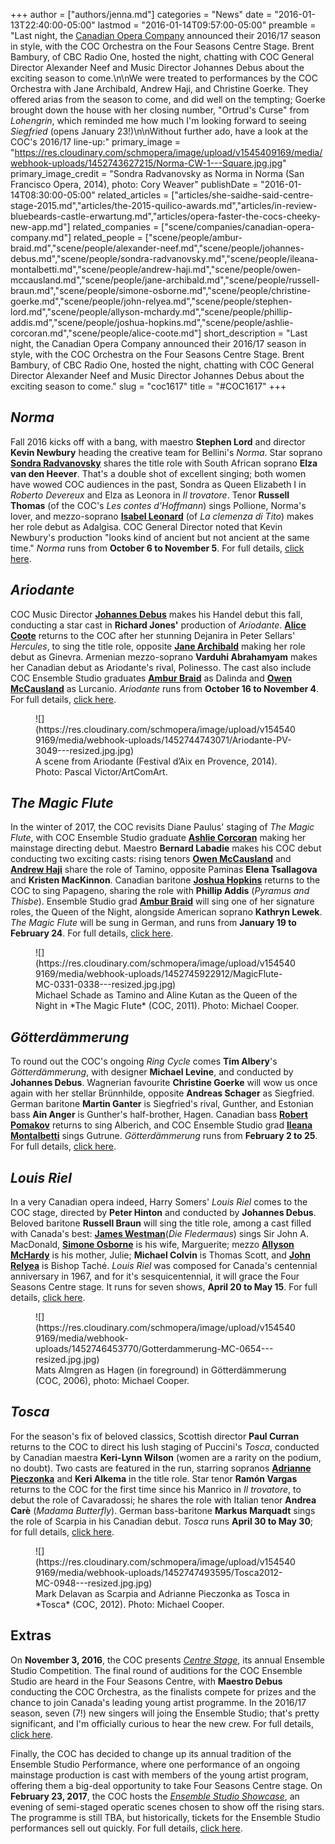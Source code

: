 +++
author = ["authors/jenna.md"]
categories = "News"
date = "2016-01-13T22:40:00-05:00"
lastmod = "2016-01-14T09:57:00-05:00"
preamble = "Last night, the [Canadian Opera Company](/scene/companies/canadian-opera-company/) announced their 2016/17 season in style, with the COC Orchestra on the Four Seasons Centre Stage. Brent Bambury, of CBC Radio One, hosted the night, chatting with COC General Director Alexander Neef and Music Director Johannes Debus about the exciting season to come.\n\nWe were treated to performances by the COC Orchestra with Jane Archibald, Andrew Haji, and Christine Goerke. They offered arias from the season to come, and did well on the tempting; Goerke brought down the house with her closing number, \"Ortrud's Curse\" from  *Lohengrin*, which reminded me how much I'm looking forward to seeing *Siegfried* (opens January 23!)\n\nWithout further ado, have a look at the COC's 2016/17 line-up:"
primary_image = "https://res.cloudinary.com/schmopera/image/upload/v1545409169/media/webhook-uploads/1452743627215/Norma-CW-1---Square.jpg.jpg"
primary_image_credit = "Sondra Radvanovsky as Norma in Norma (San Francisco Opera, 2014), photo: Cory Weaver"
publishDate = "2016-01-14T08:30:00-05:00"
related_articles = ["articles/she-saidhe-said-centre-stage-2015.md","articles/the-2015-quilico-awards.md","articles/in-review-bluebeards-castle-erwartung.md","articles/opera-faster-the-cocs-cheeky-new-app.md"]
related_companies = ["scene/companies/canadian-opera-company.md"]
related_people = ["scene/people/ambur-braid.md","scene/people/alexander-neef.md","scene/people/johannes-debus.md","scene/people/sondra-radvanovsky.md","scene/people/ileana-montalbetti.md","scene/people/andrew-haji.md","scene/people/owen-mccausland.md","scene/people/jane-archibald.md","scene/people/russell-braun.md","scene/people/simone-osborne.md","scene/people/christine-goerke.md","scene/people/john-relyea.md","scene/people/stephen-lord.md","scene/people/allyson-mchardy.md","scene/people/phillip-addis.md","scene/people/joshua-hopkins.md","scene/people/ashlie-corcoran.md","scene/people/alice-coote.md"]
short_description = "Last night, the Canadian Opera Company announced their 2016/17 season in style, with the COC Orchestra on the Four Seasons Centre Stage. Brent Bambury, of CBC Radio One, hosted the night, chatting with COC General Director Alexander Neef and Music Director Johannes Debus about the exciting season to come."
slug = "coc1617"
title = "#COC1617"
+++

## *Norma*

Fall 2016 kicks off with a bang, with maestro **Stephen Lord** and director **Kevin Newbury** heading the creative team for Bellini's *Norma*. Star soprano [**Sondra Radvanovsky**](/scene/people/sondra-radvanovsky/) shares the title role with South African soprano **Elza van den Heever**. That's a double shot of excellent singing; both women have wowed COC audiences in the past, Sondra as Queen Elizabeth I in *Roberto Devereux* and Elza as Leonora in *Il trovatore*. Tenor **Russell Thomas** (of the COC's *Les contes d'Hoffmann*) sings Pollione, Norma's lover, and mezzo-soprano [**Isabel Leonard**](/scene/people/isabel-leonard/) (of *La clemenza di Tito*) makes her role debut as Adalgisa. COC General Director noted that Kevin Newbury's production "looks kind of ancient but not ancient at the same time." *Norma* runs from **October 6 to November 5**. For full details, [click here](http://www.coc.ca/PerformancesAndTickets/1617Season/Norma.aspx).

## *Ariodante*

COC Music Director [**Johannes Debus**](/scene/people/johannes-debus/) makes his Handel debut this fall, conducting a star cast in **Richard Jones'** production of *Ariodante*. [**Alice Coote**](/talking-with-singers-alice-coote/) returns to the COC after her stunning Dejanira in Peter Sellars' *Hercules*, to sing the title role, opposite [**Jane Archibald**](/scene/people/jane-archibald/) making her role debut as Ginevra. Armenian mezzo-soprano **Varduhi Abrahamyam** makes her Canadian debut as Ariodante's rival, Polinesso. The cast also include COC Ensemble Studio graduates [**Ambur Braid**](/talking-with-singers-ambur-braid) as Dalinda and [**Owen McCausland**](/scene/people/owen-mccausland/) as Lurcanio. *Ariodante* runs from **October 16 to November 4**. For full details, [click here](http://www.coc.ca/PerformancesAndTickets/1617Season/Ariodante.aspx).

<figure data-type="image">![](https://res.cloudinary.com/schmopera/image/upload/v1545409169/media/webhook-uploads/1452744743071/Ariodante-PV-3049---resized.jpg.jpg)
<figcaption>A scene from Ariodante (Festival d’Aix en Provence, 2014). Photo: Pascal Victor/ArtComArt.
</figcaption></figure>

## *The Magic Flute*

In the winter of 2017, the COC revisits Diane Paulus' staging of *The Magic Flute*, with COC Ensemble Studio graduate [**Ashlie Corcoran**](/scene/people/ashlie-corcoran/) making her mainstage directing debut. Maestro **Bernard Labadie** makes his COC debut conducting two exciting casts: rising tenors [**Owen McCausland**](/scene/people/owen-mccausland/) and [**Andrew Haji**](/scene/people/andrew-haji/) share the role of Tamino, opposite Paminas **Elena Tsallagova** and **Kristen MacKinnon**. Canadian baritone [**Joshua Hopkins**](/talking-figaro-with-joshua-hopkins/) returns to the COC to sing Papageno, sharing the role with **Phillip Addis** (*Pyramus and Thisbe*). Ensemble Studio grad [**Ambur Braid**](/talking-with-singers-ambur-braid/) will sing one of her signature roles, the Queen of the Night, alongside American soprano **Kathryn Lewek**. *The Magic Flute* will be sung in German, and runs from **January 19 to February 24**. For full details, [click here](http://www.coc.ca/PerformancesAndTickets/1617Season/MagicFlute.aspx).

<figure data-type="image">
![](https://res.cloudinary.com/schmopera/image/upload/v1545409169/media/webhook-uploads/1452745922912/MagicFlute-MC-0331-0338---resized.jpg.jpg)
<figcaption>Michael Schade as Tamino and Aline Kutan as the Queen of the Night in *The Magic Flute* (COC, 2011). Photo: Michael Cooper.</figcaption></figure>

## *Götterdämmerung*

To round out the COC's ongoing *Ring Cycle* comes **Tim Albery**'s *Götterdämmerung*, with designer **Michael Levine**, and conducted by **Johannes Debus**. Wagnerian favourite **Christine Goerke** will wow us once again with her stellar Brünnhilde, opposite **Andreas Schager** as Siegfried. German baritone **Martin Ganter** is Siegfried's rival, Gunther, and Estonian bass **Ain Anger** is Gunther's half-brother, Hagen. Canadian bass [**Robert Pomakov**](/talking-with-singers-robert-pomakov) returns to sing Alberich, and COC Ensemble Studio grad [**Ileana Montalbetti**](/scene/people/ileana-montalbetti/) sings Gutrune. *Götterdämmerung* runs from **February 2 to 25**. For full details, [click here](http://www.coc.ca/PerformancesAndTickets/1617Season/Gotterdammerung.aspx).

## *Louis Riel*

In a very Canadian opera indeed, Harry Somers' *Louis Riel* comes to the COC stage, directed by **Peter Hinton** and conducted by **Johannes Debus**. Beloved baritone **Russell Braun** will sing the title role, among a cast filled with Canada's best: [**James Westman**](/scene/people/james-westman/)(*Die Fledermaus*) sings Sir John A. MacDonald, [**Simone Osborne**](/talking-with-singers-simonse-osborne/) is his wife, Marguerite; mezzo [**Allyson McHardy**](/scene/people/allyson-mchardy/) is his mother, Julie; **Michael Colvin** is Thomas Scott, and [**John Relyea**](/scene/people/john-relyea/) is Bishop Taché. *Louis Riel* was composed for Canada's centennial anniversary in 1967, and for it's sesquicentennial, it will grace the Four Seasons Centre stage. It runs for seven shows, **April 20 to May 15**. For full details, [click here](http://www.coc.ca/PerformancesAndTickets/1617Season/LouisRiel.aspx).

<figure data-type="image">
![](https://res.cloudinary.com/schmopera/image/upload/v1545409169/media/webhook-uploads/1452746453770/Gotterdammerung-MC-0654---resized.jpg.jpg)
<figcaption>Mats Almgren as Hagen (in foreground) in Götterdämmerung (COC, 2006), photo: Michael Cooper.</figcaption>
</figure>

## *Tosca*

For the season's fix of beloved classics, Scottish director **Paul Curran** returns to the COC to direct his lush staging of Puccini's *Tosca*, conducted by Canadian maestra **Keri-Lynn Wilson** (women are a rarity on the podium, no doubt). Two casts are featured in the run, starring sopranos [**Adrianne Pieczonka**](/scene/people/adrianne-pieczonka/) and **Keri Alkema** in the title role. Star tenor **Ramón Vargas** returns to the COC for the first time since his Manrico in *Il trovatore*, to debut the role of Cavaradossi; he shares the role with Italian tenor **Andrea Carè** (*Madama Butterfly*). German bass-baritone **Markus Marquadt** sings the role of Scarpia in his Canadian debut. *Tosca* runs **April 30 to May 30**; for full details, [click here](http://www.coc.ca/PerformancesAndTickets/1617Season/Tosca.aspx). 

<figure data-type="image">
![](https://res.cloudinary.com/schmopera/image/upload/v1545409169/media/webhook-uploads/1452747493595/Tosca2012-MC-0948---resized.jpg.jpg)<figcaption>Mark Delavan as Scarpia and Adrianne Pieczonka as Tosca in *Tosca* (COC, 2012). Photo: Michael Cooper.</figcaption>
</figure>

## Extras

On **November 3, 2016**, the COC presents [*Centre Stage*](http://coccentrestage.ca/), its annual Ensemble Studio Competition. The final round of auditions for the COC Ensemble Studio are heard in the Four Seasons Centre, with **Maestro Debus** conducting the COC Orchestra, as the finalists compete for prizes and the chance to join Canada's leading young artist programme. In the 2016/17 season, seven (7!) new singers will joing the Ensemble Studio; that's pretty significant, and I'm officially curious to hear the new crew. For full details, [click here](http://coccentrestage.ca/).

Finally, the COC has decided to change up its annual tradition of the Ensemble Studio Performance, where one performance of an ongoing mainstage production is cast with members of the young artist program, offering them a big-deal opportunity to take Four Seasons Centre stage. On **February 23, 2017**, the COC hosts the [*Ensemble Studio Showcase*](http://www.coc.ca/PerformancesAndTickets/1617Season/EnsembleShowcase.aspx), an evening of semi-staged operatic scenes chosen to show off the rising stars. The programme is still TBA, but historically, tickets for the Ensemble Studio performances sell out quickly. For full details, [click here](http://www.coc.ca/PerformancesAndTickets/1617Season/EnsembleShowcase.aspx).

